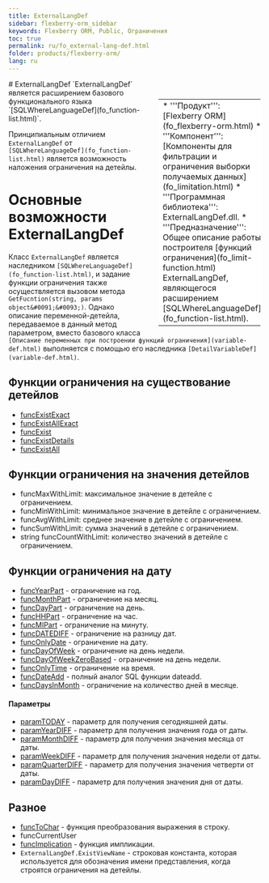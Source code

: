 ```yaml
---
title: ExternalLangDef
sidebar: flexberry-orm_sidebar
keywords: Flexberry ORM, Public, Ограничения
toc: true
permalink: ru/fo_external-lang-def.html
folder: products/flexberry-orm/
lang: ru
---
```


<div style="margin:5px; padding-left:28px; float:right; width:40%; outline:1px solid white;">
<br>
<table border="0" width="100%" bgcolor="#6495ED">
<tbody><tr><td bgcolor="#FFFFFF">
* '''Продукт''': [Flexberry ORM](fo_flexberry-orm.html)
* '''Компонент''': [Компоненты для фильтрации и ограничения выборки получаемых данных](fo_limitation.html)
* '''Программная библиотека''': ExternalLangDef.dll.
* '''Предназначение''': Общее описание работы построителя [функций ограничения](fo_limit-function.html) ExternalLangDef, являющегося расширением [SQLWhereLanguageDef](fo_function-list.html).
</td>
</tr></tbody></table></a>
</div>
# ExternalLangDef
`ExternalLangDef` является расширением базового функционального языка `[SQLWhereLanguageDef](fo_function-list.html)`.

Принципиальным отличием `ExternalLangDef` от `[SQLWhereLanguageDef](fo_function-list.html)` является возможность наложения ограничения на детейлы.

# Основные возможности ExternalLangDef
Класс `ExternalLangDef` является  наследником `[SQLWhereLanguageDef](fo_function-list.html)`, и задание функции ограничения также осуществляется вызовом метода `GetFucntion(string, params object&#0091;&#0093;)`. Однако описание переменной-детейла, передаваемое в данный метод параметром, вместо базового класса `[Описание переменных при построении функций ограничения](variable-def.html)` выполняется с помощью его наследника `[DetailVariableDef](variable-def.html)`.

## Функции ограничения на существование детейлов
* [funcExistExact](fo_exist-exist-exact-exist-all-exist-all-exact.html)
* [funcExistAllExact](fo_exist-exist-exact-exist-all-exist-all-exact.html)
* [funcExist](fo_exist-exist-exact-exist-all-exist-all-exact.html)
* [funcExistDetails](fo_exist-detals.html)
* [funcExistAll](fo_exist-exist-exact-exist-all-exist-all-exact.html)

## Функции ограничения на значения детейлов
* funcMaxWithLimit: максимальное значение в детейле с ограничением.
* funcMinWithLimit: минимальное значение в детейле с ограничением.
* funcAvgWithLimit: среднее значение в детейле с ограничением.
* funcSumWithLimit: сумма значений в детейле с ограничением.
* string funcCountWithLimit: количество значений в детейле с ограничением.

## Функции ограничения на дату
* [funcYearPart](external-lang-def-restriction-on-the-date.html) - ограничение на год.
* [funcMonthPart](external-lang-def-restriction-on-the-date.html) - ограничение на месяц.
* [funcDayPart](external-lang-def-restriction-on-the-date.html) - ограничение на день.
* [funcHHPart](external-lang-def-restriction-on-the-date.html) - ограничение на час.
* [funcMIPart](external-lang-def-restriction-on-the-date.html) - ограничение на минуту.
* [funcDATEDIFF](external-lang-def-restriction-on-the-date.html) - ограничение на разницу дат.
* [funcOnlyDate](external-lang-def-restriction-on-the-date.html) - ограничение на дату.
* [funcDayOfWeek](external-lang-def-restriction-on-the-date.html) - ограничение на день недели.
* [funcDayOfWeekZeroBased](external-lang-def-restriction-on-the-date.html) - ограничение на день недели.
* [funcOnlyTime](external-lang-def-restriction-on-the-date.html) - ограничение на время.
* [funcDateAdd](external-lang-def-restriction-on-the-date.html) - полный аналог SQL функции dateadd.
* [funcDaysInMonth](external-lang-def-restriction-on-the-date.html) - ограничение на количество дней в месяце.

#### Параметры
* [paramTODAY](external-lang-def-restriction-on-the-date.html) - параметр для получения сегодняшней даты.
* [paramYearDIFF](external-lang-def-restriction-on-the-date.html) - параметр для получения значения года от даты.
* [paramMonthDIFF](external-lang-def-restriction-on-the-date.html) - параметр для получения значения месяца от даты.
* [paramWeekDIFF](external-lang-def-restriction-on-the-date.html) - параметр для получения значения недели от даты.
* [paramQuarterDIFF](external-lang-def-restriction-on-the-date.html) - параметр для получения значения четверти от даты.
* [paramDayDIFF](external-lang-def-restriction-on-the-date.html) - параметр для получения значения дня от даты.


## Разное
* [funcToChar](func-to-char.html) - функция преобразования выражения в строку.
* funcCurrentUser
* [funcImplication](implication-in-external-lang-def.html) - функция импликации.
* `ExternalLangDef.ExistViewName` - строковая константа, которая используется для обозначения имени представления, когда строятся ограничения на детейлы.
